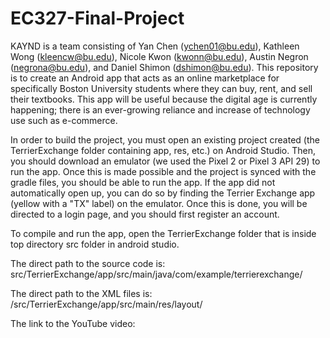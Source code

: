 # EC327-Final-Project
KAYND is a team consisting of Yan Chen (ychen01@bu.edu), Kathleen Wong (kleencw@bu.edu), Nicole Kwon (kwonn@bu.edu), Austin Negron (negrona@bu.edu), and Daniel Shimon (dshimon@bu.edu). This repository is to create an Android app that acts as an online marketplace for specifically Boston University students where they can buy, rent, and sell their textbooks. This app will be useful because the digital age is currently happening; there is an ever-growing reliance and increase of technology use such as e-commerce.

In order to build the project, you must open an existing project created (the TerrierExchange folder containing app, res, etc.) on Android Studio. Then, you should download an emulator (we used the Pixel 2 or Pixel 3 API 29) to run the app. Once this is made possible and the project is synced with the gradle files, you should be able to run the app. If the app did not automatically open up, you can do so by finding the Terrier Exchange app (yellow with a "TX" label) on the emulator. Once this is done, you will be directed to a login page, and you should first register an account. 

To compile and run the app, open the TerrierExchange folder that is inside top directory src folder in android studio.

The direct path to the source code is: src/TerrierExchange/app/src/main/java/com/example/terrierexchange/

The direct path to the XML files is: /src/TerrierExchange/app/src/main/res/layout/

The link to the YouTube video: 
